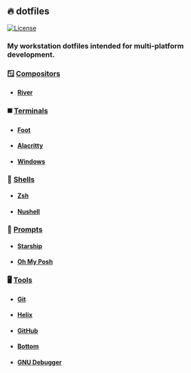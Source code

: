 ## :fire: **dotfiles**

[![License][license-shield]][license-url]

### My workstation dotfiles intended for multi-platform development.

### :window: [Compositors](compositors)

- #### [River](compositors/river)

### :black_medium_square: [Terminals](terminals)

- #### [Foot](terminals/foot)

- #### [Alacritty](terminals/alacritty)

- #### [Windows](terminals/windows)

### :shell: [Shells](shells)

- #### [Zsh](shells/zsh)

- #### [Nushell](shells/nushell)

### :ribbon: [Prompts](prompts)

- #### [Starship](prompts/starship)

- #### [Oh My Posh](prompts/oh-my-posh)

### :desktop_computer: [Tools](tools)

- #### [Git](tools/git)

- #### [Helix](tools/hx)

- #### [GitHub](tools/gh)

- #### [Bottom](tools/bottom)

- #### [GNU Debugger](tools/gdb)

<!-- MARKDOWN LINKS -->

[license-shield]: https://img.shields.io/github/license/tensorush/dotfiles.svg?style=for-the-badge&labelColor=black
[license-url]: https://github.com/tensorush/dotfiles/blob/main/LICENSE.md
